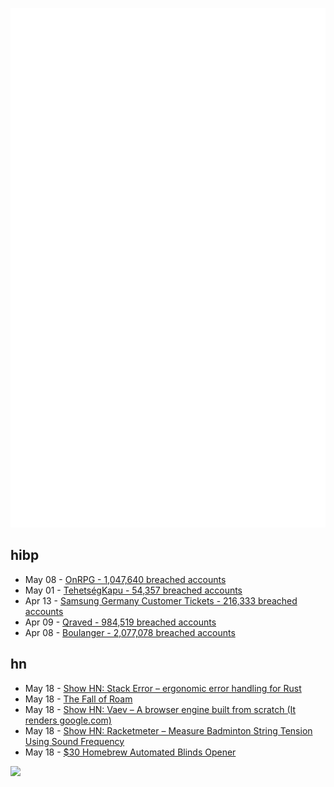 ![Metrics](https://raw.githubusercontent.com/phixion/phixion/master/metrics.svg)

## hibp

<!--
for https://github.com/phixion/phixion/blob/main/.github/workflows/feeds.yml
-->
<!--START_SECTION:haveibeenpwnd-->
- May 08 - [OnRPG - 1,047,640 breached accounts](https://haveibeenpwned.com/PwnedWebsites#OnRPG)
- May 01 - [TehetségKapu - 54,357 breached accounts](https://haveibeenpwned.com/PwnedWebsites#TehetsegKapu)
- Apr 13 - [Samsung Germany Customer Tickets - 216,333 breached accounts](https://haveibeenpwned.com/PwnedWebsites#SamsungGermany)
- Apr 09 - [Qraved - 984,519 breached accounts](https://haveibeenpwned.com/PwnedWebsites#Qraved)
- Apr 08 - [Boulanger - 2,077,078 breached accounts](https://haveibeenpwned.com/PwnedWebsites#Boulanger)
<!--END_SECTION:haveibeenpwnd-->

## hn

<!--
for https://github.com/phixion/phixion/blob/main/.github/workflows/feeds.yml
-->
<!--START_SECTION:hn-->
- May 18 - [Show HN: Stack Error – ergonomic error handling for Rust](https://github.com/gmcgoldr/stackerror)
- May 18 - [The Fall of Roam](https://every.to/superorganizers/the-fall-of-roam)
- May 18 - [Show HN: Vaev – A browser engine built from scratch (It renders google.com)](https://github.com/skift-org/vaev)
- May 18 - [Show HN: Racketmeter – Measure Badminton String Tension Using Sound Frequency](https://www.racketmeter.com/)
- May 18 - [$30 Homebrew Automated Blinds Opener](https://sifter.org/~simon/journal/20240718.html)
<!--END_SECTION:hn-->

<!--
for https://yhype.me
-->
![](https://hit.yhype.me/github/profile?user_id=13013670)
